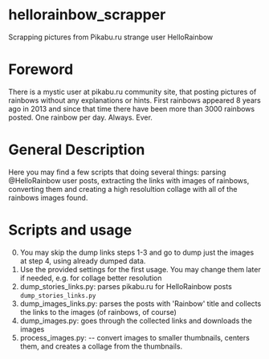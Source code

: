 # hellorainbow_scrapper
Scrapping pictures from Pikabu.ru strange user HelloRainbow

# Foreword
There is a mystic user at pikabu.ru community site, that posting pictures of rainbows without any explanations or hints. First rainbows appeared 8 years ago in 2013 and since that time there have been more than 3000 rainbows posted. One rainbow per day. Always. Ever.

# General Description
Here you may find a few scripts that doing several things: parsing @HelloRainbow user posts, extracting the links with images of rainbows, converting them and creating a high resolultion collage with all of the rainbows images found.

# Scripts and usage
0) You may skip the dump links steps 1-3 and go to dump just the images at step 4, using already dumped data.
1) Use the provided settings for the first usage. You may change them later if needed, e.g. for collage better resolution
2) dump_stories_links.py: parses pikabu.ru for HelloRainbow posts
`dump_stories_links.py`
4) dump_images_links.py: parses the posts with 'Rainbow' title and collects the links to the images (of rainbows, of course)
5) dump_images.py: goes through the collected links and downloads the images
6) process_images.py:  -- convert images to smaller thumbnails, centers them, and creates a collage from the thumbnails.
